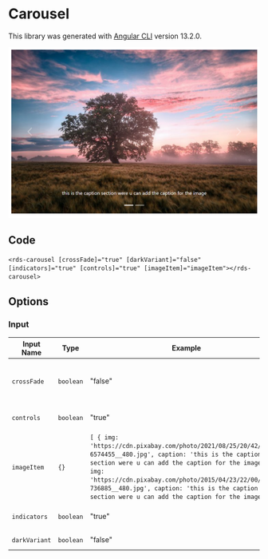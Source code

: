 # Carousel

This library was generated with [Angular CLI](https://github.com/angular/angular-cli) version 13.2.0.
<p align="left">
<img src="../../assets/Carousel.png" alt="Carousel"/>
<p/>

## Code

`<rds-carousel
  [crossFade]="true"
  [darkVariant]="false"
  [indicators]="true"
  [controls]="true"
  [imageItem]="imageItem"></rds-carousel>`

## Options
### Input
<!-- prettier-ignore -->
| Input Name                  | Type                             |Example| Description                                                                  |
| --------------------------- | -------------------------------- |------------| ---------------------------------------------------------------------------- |
| `crossFade`                     | `boolean`                            |"false"|Specify cross fading required or not  |
| `controls`           | `boolean`                          | "true" |  Specify control over image |
| `imageItem`                   |  `{}`| `[ { img: 'https://cdn.pixabay.com/photo/2021/08/25/20/42/field-6574455__480.jpg', caption: 'this is the caption section were u can add the caption for the image' }, { img: 'https://cdn.pixabay.com/photo/2015/04/23/22/00/tree-736885__480.jpg', caption: 'this is the caption section were u can add the caption for the image' } ]`|Add the images|
| `indicators`                     | `boolean`                            |"true"|Shows the indicator for image  | 
| `darkVariant`                     | `boolean`                            |"false"|Sets dark theme |   
